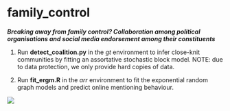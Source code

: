 # family_control

**_Breaking away from family control? Collaboration among political organisations and social media endorsement among their constituents_**

1. Run **detect_coalition.py** in the _gt_ environment to infer close-knit communities by fitting an assortative stochastic block model. NOTE: due to data protection, we only provide hard copies of data.

2. Run **fit_ergm.R** in the _arr_ environment to fit the exponential random graph models and predict online mentioning behaviour.

![](cover.svg)
